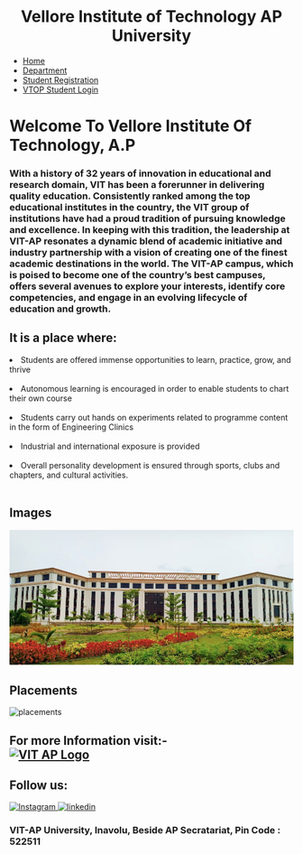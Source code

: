<!DOCTYPE html>
<html>
    <head>
        <meta charset="UTF-8">
        <meta http-equiv="X-UA-Compatible" content="IE=edge">
        <meta name="viewport" content="width=device-width, initial-scale=1.0">
        <link rel="stylesheet" href="style.css">
        <title>Home</title>
    </head>
    <body>
        <div class="header">          
            <h1><center>Vellore Institute of Technology AP University</center></h1>
        </div>
           <ul>
               <li><a href="home.html">Home</a></li>
               <li><a href="department.html">Department</a></li>
               <li><a href="student.html">Student Registration</a></li>
               <li><a href="http://vtop2.vitap.ac.in:8070/vtop/initialProcess">VTOP Student Login</a></li>
           </ul>   
       
   <div class="main-content">
        <div>
            <h1>Welcome To Vellore Institute Of Technology, A.P
            </h1>
            <h3>
                With a history of 32 years of innovation in educational and research domain, VIT  has been a forerunner in delivering quality education.
                Consistently ranked among the top educational institutes in the country, the VIT group of institutions have had a proud tradition of pursuing knowledge and excellence. In keeping with this tradition,  the leadership
                 at VIT-AP resonates a dynamic blend of academic initiative and industry partnership with a vision of creating one of the finest academic destinations in the world.
                 The VIT-AP campus, which is poised to become one of the country’s best campuses, offers several avenues to explore your interests, identify core competencies, and engage in an evolving lifecycle of education and growth.
            </h3>
            <h2>It is a place where:</h2>
            <div style="float:none;">
                <li>Students are offered immense opportunities to learn, practice, grow, and thrive</li>
                <br>
                <li>Autonomous learning is encouraged in order to enable students to chart their own course</li>
                <br>
                <li>Students carry out hands on experiments related to programme content in the form of Engineering Clinics</li>
                <br>
                <li>Industrial and international exposure is provided</li>
                <br>
                <li>Overall personality development is ensured through sports, clubs and chapters, and cultural activities.</li> 
        </div>
        </div>
        <br>
        <div>
            <h2>Images</h2>
            <img src="AB1.jpg" alt="campus photo">
            <h2>Placements</h2>
            <img src="https://vitap.ac.in/wp-content/uploads/2021/01/PAT_Consolidated-Poster-Logos_7th_jan-440x293.jpg" alt="placements">
            <h2>For more Information visit:-  <br>
                <a href="https://vitap.ac.in/"><img src="https://vitap.ac.in/wp-content/uploads/2017/12/vitapnew.png" alt="VIT AP Logo" style="width:60px;height:40px;"></a></h2>
        <h2>Follow us:</h2>
        <a href="https://www.instagram.com/vitap.university/">
            <img src="https://img.favpng.com/11/18/23/instagram-logo-computer-icons-png-favpng-3q0ij4EWL99aZ8Y7xH6RzvniV.jpg" alt="Instagram" style="width:40px;height:40px;">
            </a>
            <a href="https://www.linkedin.com/company/vit-ap/">
            <img src="https://icons-for-free.com/iconfiles/png/512/sc+linkedin-131965017554733397.png" alt="linkedin" style="width:40px;height:40px;">
            </a>
        </div>
    </div>
        <footer>
            <h3>VIT-AP University, Inavolu, Beside AP Secratariat, Pin Code : 522511</h3>
        </footer>
    </body>
</html>
